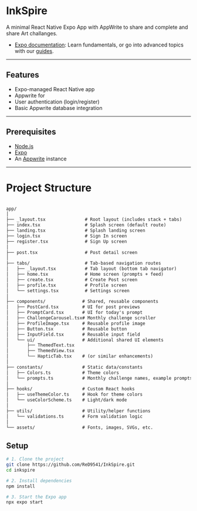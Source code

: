 # InkSpire

A minimal React Native Expo App with AppWrite to share and complete and share Art challanges.


- [Expo documentation](https://docs.expo.dev/): Learn fundamentals, or go into advanced topics with our [guides](https://docs.expo.dev/guides).
---

## Features

- Expo-managed React Native app
- Appwrite for
- User authentication (login/register)
- Basic Appwrite database integration

---

##  Prerequisites

- [Node.js](https://nodejs.org/)
- [Expo](https://docs.expo.dev/get-started/installation/)
- An [Appwrite](https://appwrite.io/) instance 

---

# Project Structure

```markdown

app/
│
├── _layout.tsx               # Root layout (includes stack + tabs)
├── index.tsx                 # Splash screen (default route)
├── landing.tsx               # Splash landing screen
├── login.tsx                 # Sign In screen
├── register.tsx              # Sign Up screen
│
├── post.tsx                  # Post detail screen 
│
├── tabs/                     # Tab-based navigation routes
│   ├── _layout.tsx           # Tab layout (bottom tab navigator)
│   ├── home.tsx              # Home screen (prompts + feed)
│   ├── create.tsx            # Create Post screen
│   ├── profile.tsx           # Profile screen
│   └── settings.tsx          # Settings screen
│
├── components/              # Shared, reusable components
│   ├── PostCard.tsx         # UI for post previews
│   ├── PromptCard.tsx       # UI for today's prompt
│   ├── ChallengeCarousel.tsx# Monthly challenge scroller
│   ├── ProfileImage.tsx     # Reusable profile image
│   ├── Button.tsx           # Reusable button
│   ├── InputField.tsx       # Reusable input field
│   └── ui/                  # Additional shared UI elements
│       ├── ThemedText.tsx
│       ├── ThemedView.tsx
│       └── HapticTab.tsx    # (or similar enhancements)
│
├── constants/               # Static data/constants
│   ├── Colors.ts            # Theme colors
│   └── prompts.ts           # Monthly challenge names, example prompts
│
├── hooks/                   # Custom React hooks
│   ├── useThemeColor.ts     # Hook for theme colors
│   └── useColorScheme.ts    # Light/dark mode
│
├── utils/                   # Utility/helper functions
│   └── validations.ts       # Form validation logic
│
└── assets/                  # Fonts, images, SVGs, etc.

```


##  Setup

```bash
# 1. Clone the project
git clone https://github.com/ReD9541/InkSpire.git
cd inkspire

# 2. Install dependencies
npm install

# 3. Start the Expo app
npx expo start
